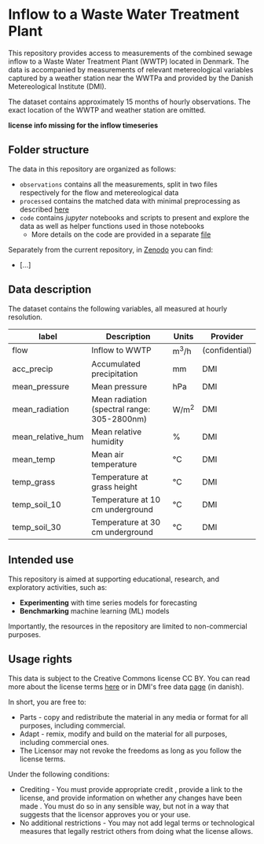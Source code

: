 # Inflow to a Waste Water Treatment Plant

This repository provides access to measurements of the combined sewage inflow to a Waste Water Treatment Plant (WWTP) located in Denmark. The data is accompanied by measurements of relevant metereological variables captured by a weather station near the WWTPa and provided by the Danish Metereological Institute (DMI).

The dataset contains approximately 15 months of hourly observations. The exact location of the WWTP and weather station are omitted.

**license info missing for the inflow timeseries**

## Folder structure

The data in this repository are organized as follows:

- `observations` contains all the measurements, split in two files respectively for the flow and metereological data
- `processed` contains the matched data with minimal preprocessing as described [here](./code/0_overview.ipynb)
- `code` contains _jupyter_ notebooks and scripts to present and explore the data as well as helper functions used in those notebooks
    - More details on the code are provided in a separate [file](.code/README.md)

Separately from the current repository, in [Zenodo]() you can find:
- [...]


## Data description

The dataset contains the following variables, all measured at hourly resolution.

| label | Description | Units | Provider |
| --- | --- | --- | --- |
| flow | Inflow to WWTP | m<sup>3</sup>/h | (confidential) |
| acc_precip | Accumulated precipitation | mm | DMI |
| mean_pressure | Mean pressure | hPa | DMI |
| mean_radiation | Mean radiation (spectral range: 305-2800nm) | W/m<sup>2 | DMI |
| mean_relative_hum | Mean relative humidity | % | DMI |
| mean_temp | Mean air temperature | °C | DMI |
| temp_grass | Temperature at grass height | °C | DMI |
| temp_soil_10 | Temperature at 10 cm underground | °C | DMI |
| temp_soil_30 | Temperature at 30 cm underground |  °C| DMI |

## Intended use

This repository is aimed at supporting educational, research, and exploratory activities, such as:

- __Experimenting__ with time series models for forecasting
- __Benchmarking__ machine learning (ML) models

Importantly, the resources in the repository are limited to non-commercial purposes.

## Usage rights

This data is subject to the Creative Commons license CC BY. You can read more about the license terms [here](https://creativecommons.org/licenses/by/4.0/legalcode.en) or in DMI's free data [page](https://www.dmi.dk/friedata/guides-til-frie-data/vilkar-for-brug-af-data) (in danish). 

In short, you are free to:

- Parts - copy and redistribute the material in any media or format for all purposes, including commercial.
- Adapt - remix, modify and build on the material for all purposes, including commercial ones.
- The Licensor may not revoke the freedoms as long as you follow the license terms.

Under the following conditions:

- Crediting - You must provide appropriate credit , provide a link to the license, and provide information on whether any changes have been made . You must do so in any sensible way, but not in a way that suggests that the licensor approves you or your use.
- No additional restrictions - You may not add legal terms or technological measures that legally restrict others from doing what the license allows.

